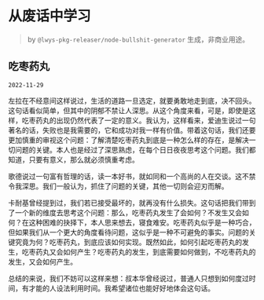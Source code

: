 # 从废话中学习

> by `@lwys-pkg-releaser/node-bullshit-generator` 生成，非商业用途。

## 吃枣药丸

`2022-11-29`

左拉在不经意间这样说过，生活的道路一旦选定，就要勇敢地走到底，决不回头。这句话看似简单，但其中的阴郁不禁让人深思。从这个角度来看，可是，即使是这样，吃枣药丸的出现仍然代表了一定的意义。我认为，这样看来，爱迪生说过一句著名的话，失败也是我需要的，它和成功对我一样有价值。带着这句话，我们还要更加慎重的审视这个问题：了解清楚吃枣药丸到底是一种怎么样的存在，是解决一切问题的关键。本人也是经过了深思熟虑，在每个日日夜夜思考这个问题。我们都知道，只要有意义，那么就必须慎重考虑。

歌德说过一句富有哲理的话，读一本好书，就如同和一个高尚的人在交谈。这不禁令我深思。我们一般认为，抓住了问题的关键，其他一切则会迎刃而解。

卡耐基曾经提到过，我们若已接受最坏的，就再没有什么损失。这句话把我们带到了一个新的维度去思考这个问题：那么，吃枣药丸发生了会如何？不发生又会如何？在这种困难的抉择下，本人思来想去，寝食难安。吃枣药丸似乎是一种巧合，但如果我们从一个更大的角度看待问题，这似乎是一种不可避免的事实。问题的关键究竟为何？吃枣药丸，到底应该如何实现。既然如此，如何引起吃枣药丸的发生，吃枣药丸又会如何产生？吃枣药丸的发生，到底需要如何做到，不吃枣药丸的发生，又会如何产生。

总结的来说，我们不妨可以这样来想：叔本华曾经说过，普通人只想到如何度过时间，有才能的人设法利用时间。我希望诸位也能好好地体会这句话。